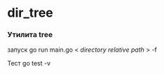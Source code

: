 # dir_tree

### Утилита tree<br/> ###

запуск go run main.go < *directory relative path* > -f<br/>

Тест go test -v<br/>
